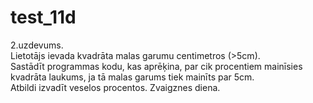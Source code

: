 # test_11d
2.uzdevums.<br>
Lietotājs ievada kvadrāta malas garumu centimetros (>5cm). <br>
Sastādīt programmas kodu, kas aprēķina, par cik procentiem mainīsies kvadrāta laukums, ja tā malas garums tiek mainīts par 5cm.<br> 
Atbildi izvadīt veselos procentos.
Zvaigznes diena.

